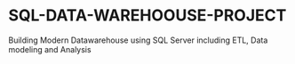 # SQL-DATA-WAREHOOUSE-PROJECT
Building Modern Datawarehouse using SQL Server including ETL, Data modeling and Analysis
